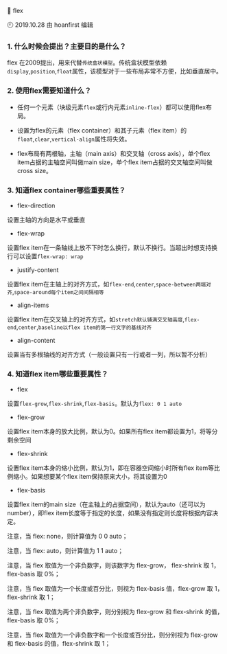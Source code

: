 🐾 flex

🕘 2019.10.28 由 hoanfirst 编辑


### 1. **什么时候会提出？主要目的是什么？**

flex 在2009提出，用来代替`传统盒状模型`。传统盒状模型依赖`display`,`position`,`float`属性，该模型对于一些布局非常不方便，比如垂直居中。


### 2. **使用flex需要知道什么？**

- 任何一个元素（块级元素`flex`或行内元素`inline-flex`）都可以使用flex布局。

- 设置为flex的元素（flex container）和其子元素（flex item）的`float`,`clear`,`vertical-align`属性将失效。

- flex布局有两根轴，主轴（main axis）和交叉轴（cross axis），单个flex item占据的主轴空间叫做main size，单个flex item占据的交叉轴空间叫做cross size。


### 3. **知道flex container哪些重要属性？**

- flex-direction

设置主轴的方向是水平或垂直

- flex-wrap 

设置flex item在一条轴线上放不下时怎么换行，默认不换行。当超出时想支持换行可以设置`flex-wrap: wrap`

- justify-content 

设置flex item在主轴上的对齐方式，如`flex-end`,`center`,`space-between两端对齐`,`space-around每个item之间间隔相等`

- align-items 

设置flex item在交叉轴上的对齐方式，如`stretch默认铺满交叉轴高度`,`flex-end`,`center`,`baseline以flex item的第一行文字的基线对齐`

- align-content

设置当有多根轴线的对齐方式（一般设置只有一行或者一列，所以暂不分析）


### 4. **知道flex item哪些重要属性？**

- flex 

设置`flex-grow`,`flex-shrink`,`flex-basis`。默认为`flex: 0 1 auto`

- flex-grow 

设置flex item本身的放大比例，默认为0。如果所有flex item都设置为1，将等分剩余空间

- flex-shrink 

设置flex item本身的缩小比例，默认为1，即在容器空间缩小时所有flex item等比例缩小。如果想要某个flex item保持原来大小，将其设置为0

- flex-basis 

设置flex item的main size（在主轴上的占据空间），默认为auto（还可以为number），即flex item长度等于指定的长度，如果没有指定则长度将根据内容决定。


注意，当 flex: none，则计算值为 0 0 auto；

注意，当 flex: auto，则计算值为 1 1 auto；

注意，当 flex 取值为一个非负数字，则该数字为 flex-grow， flex-shrink 取 1，flex-basis 取 0%；

注意，当 flex 取值为一个长度或百分比，则视为 flex-basis 值，flex-grow 取 1，flex-shrink 取 1；

注意，当 flex 取值为两个非负数字，则分别视为 flex-grow 和 flex-shrink 的值，flex-basis 取 0%；

注意，当 flex 取值为一个非负数字和一个长度或百分比，则分别视为 flex-grow 和 flex-basis 的值，flex-shrink 取 1；
